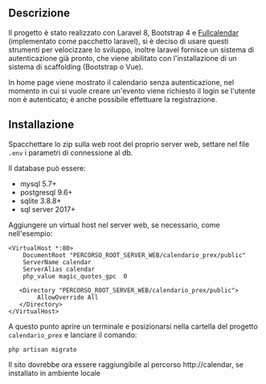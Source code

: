 

## Descrizione

Il progetto è stato realizzato con Laravel 8, Bootstrap 4 e [Fullcalendar](https://fullcalendar.io) (implementato come pacchetto laravel), si è deciso di usare questi strumenti per velocizzare lo sviluppo, inoltre laravel fornisce un sistema di autenticazione già pronto, che viene abilitato con l'installazione di un sistema di scaffolding (Bootstrap o Vue).

In home page viene mostrato il calendario senza autenticazione, nel momento in cui si vuole creare un'evento viene richiesto il login se l'utente non è autenticato; è anche possibile effettuare la registrazione.



## Installazione

Spacchettare lo zip sulla web root del proprio server web, settare nel file `.env` i parametri di connessione al db. 

Il database può essere:
 - mysql 5.7+
 - postgresql 9.6+
 - sqlite 3.8.8+
 - sql server 2017+
 
 Aggiungere un virtual host nel server web, se necessario, come nell'esempio:
 ```
 <VirtualHost *:80>
     DocumentRoot "PERCORSO_ROOT_SERVER_WEB/calendario_prex/public"
     ServerName calendar
     ServerAlias calendar
     php_value magic_quotes_gpc  0
 	
 	<Directory "PERCORSO_ROOT_SERVER_WEB/calendario_prex/public">
         AllowOverride All
 	</Directory>
 </VirtualHost>
 ```
A questo punto aprire un terminale e posizionarsi nella cartella del progetto `calendario_prex` e lanciare il comando:

`php artisan migrate`

Il sito dovrebbe ora essere raggiungibile al percorso http://calendar, se installato in ambiente locale

